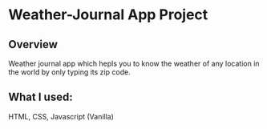 # Weather-Journal App Project

## Overview
Weather journal app which hepls you to know the weather of any location in the world by only typing its zip code. 

## What I used: 
HTML, CSS, Javascript (Vanilla)



